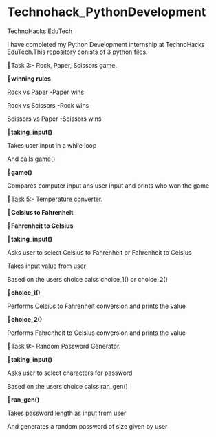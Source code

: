 # Technohack_PythonDevelopment
TechnoHacks EduTech

I have completed my Python Development internship at TechnoHacks EduTech.This repository conists of 3 python files.

🔵Task 3:-  Rock, Paper, Scissors game.

📌**winning rules**

  Rock vs Paper -Paper wins
  
  Rock vs Scissors -Rock wins
  
  Scissors vs Paper -Scissors wins
  
📌**taking_input()** 

  Takes user input in a while loop
  
  And calls game()
  
📌**game()**

  Compares computer input ans user input and prints who won the game
      


🔵Task 5:-  Temperature converter.

📌**Celsius to Fahrenheit**

📌**Fahrenheit to Celsius**
  
📌**taking_input()** 

  Asks user to select Celsius to Fahrenheit or Fahrenheit to Celsius
  
  Takes input value from user
  
  Based on the users choice calss choice_1() or choice_2()
  
📌**choice_1()**

  Performs Celsius to Fahrenheit conversion and prints the value
  
📌**choice_2()**

  Performs Fahrenheit to Celsius conversion and prints the value
  


🔵Task 9:-  Random Password Generator.

📌**taking_input()** 

  Asks user to select characters for password
  
  Based on the users choice calss ran_gen()
  
📌**ran_gen()** 

  Takes password length as input from user
  
  And generates a random password of size given by user
